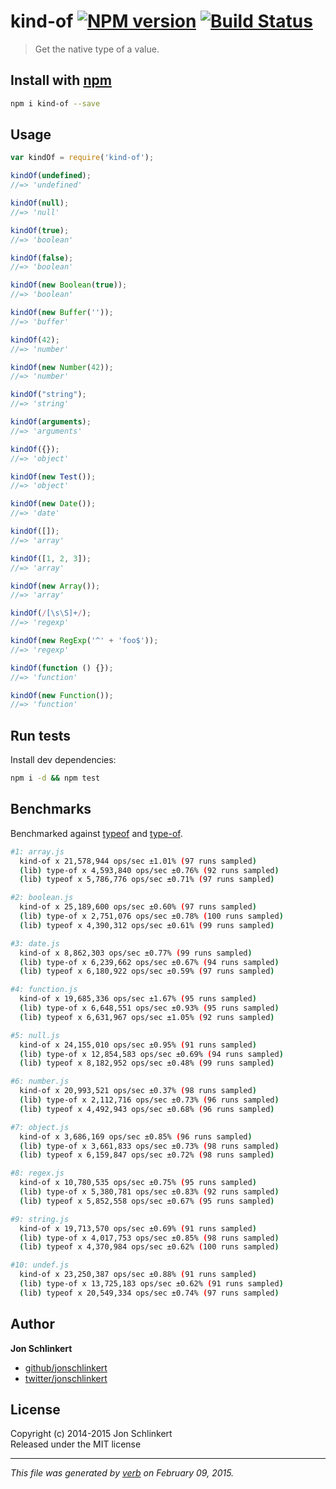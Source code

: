 # kind-of [![NPM version](https://badge.fury.io/js/kind-of.svg)](http://badge.fury.io/js/kind-of)  [![Build Status](https://travis-ci.org/jonschlinkert/kind-of.svg)](https://travis-ci.org/jonschlinkert/kind-of) 

> Get the native type of a value.

## Install with [npm](npmjs.org)

```bash
npm i kind-of --save
```

## Usage

```js
var kindOf = require('kind-of');

kindOf(undefined);
//=> 'undefined'

kindOf(null);
//=> 'null'

kindOf(true);
//=> 'boolean'

kindOf(false);
//=> 'boolean'

kindOf(new Boolean(true));
//=> 'boolean'

kindOf(new Buffer(''));
//=> 'buffer'

kindOf(42);
//=> 'number'

kindOf(new Number(42));
//=> 'number'

kindOf("string");
//=> 'string'

kindOf(arguments);
//=> 'arguments'

kindOf({});
//=> 'object'

kindOf(new Test());
//=> 'object'

kindOf(new Date());
//=> 'date'

kindOf([]);
//=> 'array'

kindOf([1, 2, 3]);
//=> 'array'

kindOf(new Array());
//=> 'array'

kindOf(/[\s\S]+/);
//=> 'regexp'

kindOf(new RegExp('^' + 'foo$'));
//=> 'regexp'

kindOf(function () {});
//=> 'function'

kindOf(new Function());
//=> 'function'
```


## Run tests

Install dev dependencies:

```bash
npm i -d && npm test
```

## Benchmarks

Benchmarked against [typeof](http://github.com/CodingFu/typeof) and [type-of](https://github.com/ForbesLindesay/type-of).

```bash
#1: array.js
  kind-of x 21,578,944 ops/sec ±1.01% (97 runs sampled)
  (lib) type-of x 4,593,840 ops/sec ±0.76% (92 runs sampled)
  (lib) typeof x 5,786,776 ops/sec ±0.71% (97 runs sampled)

#2: boolean.js
  kind-of x 25,189,600 ops/sec ±0.60% (97 runs sampled)
  (lib) type-of x 2,751,076 ops/sec ±0.78% (100 runs sampled)
  (lib) typeof x 4,390,312 ops/sec ±0.61% (99 runs sampled)

#3: date.js
  kind-of x 8,862,303 ops/sec ±0.77% (99 runs sampled)
  (lib) type-of x 6,239,662 ops/sec ±0.67% (94 runs sampled)
  (lib) typeof x 6,180,922 ops/sec ±0.59% (97 runs sampled)

#4: function.js
  kind-of x 19,685,336 ops/sec ±1.67% (95 runs sampled)
  (lib) type-of x 6,648,551 ops/sec ±0.93% (95 runs sampled)
  (lib) typeof x 6,631,967 ops/sec ±1.05% (92 runs sampled)

#5: null.js
  kind-of x 24,155,010 ops/sec ±0.95% (91 runs sampled)
  (lib) type-of x 12,854,583 ops/sec ±0.69% (94 runs sampled)
  (lib) typeof x 8,182,952 ops/sec ±0.48% (99 runs sampled)

#6: number.js
  kind-of x 20,993,521 ops/sec ±0.37% (98 runs sampled)
  (lib) type-of x 2,112,716 ops/sec ±0.73% (96 runs sampled)
  (lib) typeof x 4,492,943 ops/sec ±0.68% (96 runs sampled)

#7: object.js
  kind-of x 3,686,169 ops/sec ±0.85% (96 runs sampled)
  (lib) type-of x 3,661,833 ops/sec ±0.73% (98 runs sampled)
  (lib) typeof x 6,159,847 ops/sec ±0.72% (98 runs sampled)

#8: regex.js
  kind-of x 10,780,535 ops/sec ±0.75% (95 runs sampled)
  (lib) type-of x 5,380,781 ops/sec ±0.83% (92 runs sampled)
  (lib) typeof x 5,852,558 ops/sec ±0.67% (95 runs sampled)

#9: string.js
  kind-of x 19,713,570 ops/sec ±0.69% (91 runs sampled)
  (lib) type-of x 4,017,753 ops/sec ±0.85% (98 runs sampled)
  (lib) typeof x 4,370,984 ops/sec ±0.62% (100 runs sampled)

#10: undef.js
  kind-of x 23,250,387 ops/sec ±0.88% (91 runs sampled)
  (lib) type-of x 13,725,183 ops/sec ±0.62% (91 runs sampled)
  (lib) typeof x 20,549,334 ops/sec ±0.74% (97 runs sampled)
```

## Author

**Jon Schlinkert**
 
+ [github/jonschlinkert](https://github.com/jonschlinkert)
+ [twitter/jonschlinkert](http://twitter.com/jonschlinkert) 

## License
Copyright (c) 2014-2015 Jon Schlinkert  
Released under the MIT license

***

_This file was generated by [verb](https://github.com/assemble/verb) on February 09, 2015._
